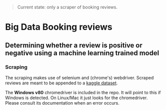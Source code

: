 > Current state: only a scraper of booking reviews.

# Big Data Booking reviews
## Determining whether a review is positive or negative using a machine learning trained model

### Scraping
The scraping makes use of selenium and (chrome's) webdriver.
Scraped reviews are meant to be appended to a [kaggle dataset](https://www.kaggle.com/jiashenliu/515k-hotel-reviews-data-in-europe).

The **Windows v80** chromedriver is included in the repo. It will point to this if Windows is detected. On Linux/Mac it just looks for the chromedriver.
Please consult its documentation when an error occurs.